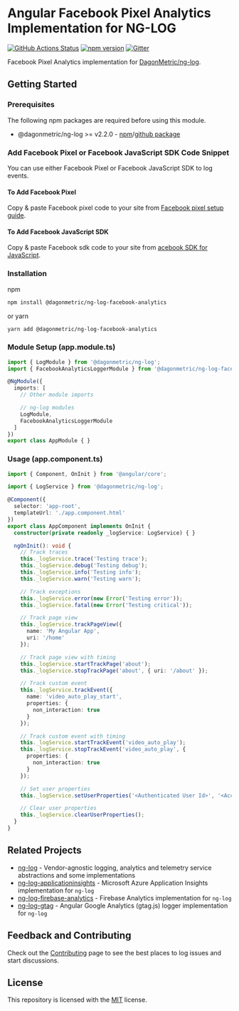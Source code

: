 # Angular Facebook Pixel Analytics Implementation for NG-LOG

[![GitHub Actions Status](https://github.com/DagonMetric/ng-log-facebook-analytics/workflows/Main%20Workflow/badge.svg)](https://github.com/DagonMetric/ng-log-facebook-analytics/actions)
[![npm version](https://img.shields.io/npm/v/@dagonmetric/ng-log-facebook-analytics.svg)](https://www.npmjs.com/package/@dagonmetric/ng-log-facebook-analytics)
[![Gitter](https://badges.gitter.im/DagonMetric/general.svg)](https://gitter.im/DagonMetric/general?utm_source=badge&utm_medium=badge&utm_campaign=pr-badge)

Facebook Pixel Analytics implementation for [DagonMetric/ng-log](https://github.com/DagonMetric/ng-log).

## Getting Started

### Prerequisites

The following npm packages are required before using this module.

* @dagonmetric/ng-log >= v2.2.0 - [npm](https://www.npmjs.com/package/@dagonmetric/ng-log)/[github package](https://github.com/DagonMetric/ng-log-facebook-analytics/packages)

### Add Facebook Pixel or Facebook JavaScript SDK Code Snippet

You can use either Facebook Pixel or Facebook JavaScript SDK to log events.

#### To Add Facebook Pixel

Copy & paste Facebook pixel code to your site from [Facebook pixel setup guide](https://www.facebook.com/business/m/pixel-setup-get-started).

#### To Add Facebook JavaScript SDK

Copy & paste Facebook sdk code to your site from [acebook SDK for JavaScript](https://developers.facebook.com/docs/javascript/).

### Installation

npm

```bash
npm install @dagonmetric/ng-log-facebook-analytics
```

or yarn

```bash
yarn add @dagonmetric/ng-log-facebook-analytics
```

### Module Setup (app.module.ts)

```typescript
import { LogModule } from '@dagonmetric/ng-log';
import { FacebookAnalyticsLoggerModule } from '@dagonmetric/ng-log-facebook-analytics';

@NgModule({
  imports: [
    // Other module imports

    // ng-log modules
    LogModule,
    FacebookAnalyticsLoggerModule
  ]
})
export class AppModule { }
```

### Usage (app.component.ts)

```typescript
import { Component, OnInit } from '@angular/core';

import { LogService } from '@dagonmetric/ng-log';

@Component({
  selector: 'app-root',
  templateUrl: './app.component.html'
})
export class AppComponent implements OnInit {
  constructor(private readonly _logService: LogService) { }

  ngOnInit(): void {
    // Track traces
    this._logService.trace('Testing trace');
    this._logService.debug('Testing debug');
    this._logService.info('Testing info');
    this._logService.warn('Testing warn');

    // Track exceptions
    this._logService.error(new Error('Testing error'));
    this._logService.fatal(new Error('Testing critical'));

    // Track page view
    this._logService.trackPageView({
      name: 'My Angular App',
      uri: '/home'
    });

    // Track page view with timing
    this._logService.startTrackPage('about');
    this._logService.stopTrackPage('about', { uri: '/about' });

    // Track custom event
    this._logService.trackEvent({
      name: 'video_auto_play_start',
      properties: {
        non_interaction: true
      }
    });

    // Track custom event with timing
    this._logService.startTrackEvent('video_auto_play');
    this._logService.stopTrackEvent('video_auto_play', {
      properties: {
        non_interaction: true
      }
    });

    // Set user properties
    this._logService.setUserProperties('<Authenticated User Id>', '<Account Id>');

    // Clear user properties
    this._logService.clearUserProperties();
  }
}
```

## Related Projects

* [ng-log](https://github.com/DagonMetric/ng-log) - Vendor-agnostic logging, analytics and telemetry service abstractions and some implementations
* [ng-log-applicationinsights](https://github.com/DagonMetric/ng-log-applicationinsights) - Microsoft Azure Application Insights implementation for `ng-log`
* [ng-log-firebase-analytics](https://github.com/DagonMetric/ng-log-firebase-analytics) - Firebase Analytics implementation for `ng-log`
* [ng-log-gtag](https://github.com/DagonMetric/ng-log-gtag) - Angular Google Analytics (gtag.js) logger implementation for `ng-log`

## Feedback and Contributing

Check out the [Contributing](https://github.com/DagonMetric/ng-log-facebook-analytics/blob/master/CONTRIBUTING.md) page to see the best places to log issues and start discussions.

## License

This repository is licensed with the [MIT](https://github.com/DagonMetric/ng-log-facebook-analytics/blob/master/LICENSE) license.
